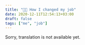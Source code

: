 ```yaml
---
title: "👨‍💻 How I changed my job"
date: 2020-12-11T12:54:13+03:00
draft: false
tags: ["me", "job"]
---
```


​​Sorry, translation is not available yet.
